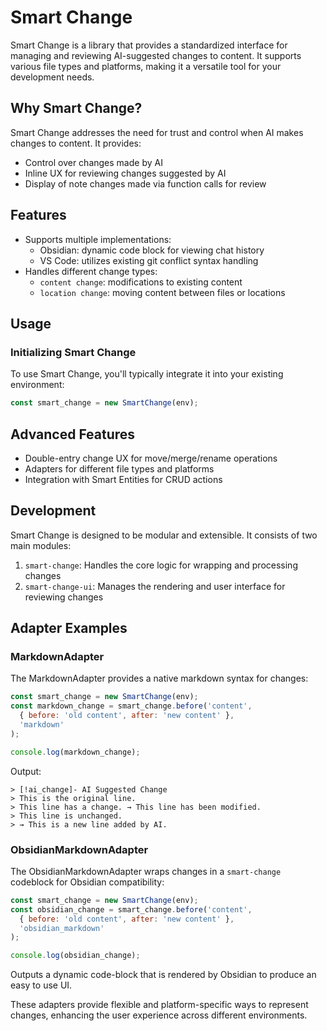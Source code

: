 # Smart Change

Smart Change is a library that provides a standardized interface for managing and reviewing AI-suggested changes to content. It supports various file types and platforms, making it a versatile tool for your development needs.

## Why Smart Change?

Smart Change addresses the need for trust and control when AI makes changes to content. It provides:

- Control over changes made by AI
- Inline UX for reviewing changes suggested by AI
- Display of note changes made via function calls for review

## Features

- Supports multiple implementations:
  - Obsidian: dynamic code block for viewing chat history
  - VS Code: utilizes existing git conflict syntax handling
- Handles different change types:
  - `content change`: modifications to existing content
  - `location change`: moving content between files or locations

## Usage

### Initializing Smart Change

To use Smart Change, you'll typically integrate it into your existing environment:

```javascript
const smart_change = new SmartChange(env);
```

## Advanced Features

- Double-entry change UX for move/merge/rename operations
- Adapters for different file types and platforms
- Integration with Smart Entities for CRUD actions

## Development

Smart Change is designed to be modular and extensible. It consists of two main modules:

1. `smart-change`: Handles the core logic for wrapping and processing changes
2. `smart-change-ui`: Manages the rendering and user interface for reviewing changes

## Adapter Examples

### MarkdownAdapter

The MarkdownAdapter provides a native markdown syntax for changes:

```javascript
const smart_change = new SmartChange(env);
const markdown_change = smart_change.before('content', 
  { before: 'old content', after: 'new content' }, 
  'markdown'
);

console.log(markdown_change);
```

Output:
```
> [!ai_change]- AI Suggested Change
> This is the original line.
> This line has a change. → This line has been modified.
> This line is unchanged.
> → This is a new line added by AI.
```

### ObsidianMarkdownAdapter

The ObsidianMarkdownAdapter wraps changes in a `smart-change` codeblock for Obsidian compatibility:

```javascript
const smart_change = new SmartChange(env);
const obsidian_change = smart_change.before('content', 
  { before: 'old content', after: 'new content' }, 
  'obsidian_markdown'
);

console.log(obsidian_change);
```

Outputs a dynamic code-block that is rendered by Obsidian to produce an easy to use UI.

These adapters provide flexible and platform-specific ways to represent changes, enhancing the user experience across different environments.